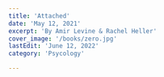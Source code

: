 ```yaml
---
title: 'Attached'
date: 'May 12, 2021'
excerpt: 'By Amir Levine & Rachel Heller'
cover_image: '/books/zero.jpg'
lastEdit: 'June 12, 2022'
category: 'Psycology'

---
```


